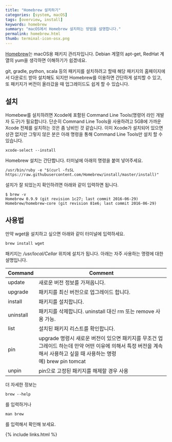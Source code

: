 ```yaml
---
title: "Homebrew 설치하기"
categories: [system, macOS]
tags: [overview, install]
keywords: homebrew
summary: "macOS에서 Homebrew 설치하는 방법을 설명합니다."
permalink: homebrew.html
thumb: terminal-icon-osx.png
---
```


[Homebrew](http://brew.sh)는 macOS용 패키지 관리자입니다. Debian 계열의 apt-get, RedHat 계열의 yum을 생각하면 이해하기가 쉽겠네요.

git, gradle, python, scala 등의 패키지를 설치하려고 할때 해당 패키지의 홈페이지에서 다운로드 받아 설치해도 되지만 Homebrew를 이용하면 간단하게 설치할 수 있고, 또 패키지가 버전이 올라갔을 때 업그레이드도 쉽게 할 수 있습니다.

## 설치
Homebew를 설치하려면 Xcode에 포함된 Command Line Tools(명령어 라인 개발자 도구)가 필요합니다. 단순히 Command Line Tools을 사용하려고 5GB에 가까운 Xcode 전체를 설치하는 것은 좀 낭비인 것 같습니다. 이미 Xcode가 설치되어 있으면 상관 없지만 그렇지 않은 분은 아래 명령을 통해 Command Line Tools만 설치 할 수 있습니다.

`xcode-select --install`

Homebrew 설치는 간단합니다. 터미널에 아래의 명령을 붙여 넣어주세요.

`/usr/bin/ruby -e "$(curl -fsSL https://raw.githubusercontent.com/Homebrew/install/master/install)"`

설치가 잘 되었는지 확인하려면 아래와 같이 입력하면 됩니다.

~~~
$ brew -v
Homebrew 0.9.9 (git revision 1c27; last commit 2016-06-29)
Homebrew/homebrew-core (git revision 81e6; last commit 2016-06-29)
~~~

## 사용법
만약 wget을 설치하고 싶으면 아래와 같이 터미널에 입력하세요.

`brew install wget`

패키지는 */usr/local/Cellar* 위치에 설치가 됩니다. 아래는 자주 사용하는 명령에 대한 설명입니다.

| Command | Comment |
|---------------|----------------|
| update | 새로운 버전 정보를 가져옵니다. |
|upgrade| 패키지를 최신 버전으로 업그레이드 합니다.|
|install|패키지를 설치합니다.|
|uninstall|패키지를 삭제합니다. uninstall 대신 rm 또는 remove 사용 가능.|
|list|설치된 패키지 리스트를 확인합니다.|
|pin|upgrade 명령시 새로운 버전이 있으면 패키지를 무조건 업그레이드 하는데 만약 어떤 이유에 의해서 특정 버전을 계속해서 사용하고 싶을 때 사용하는 명령<br/>예) brew pin tomcat|
|unpin|pin으로 고정된 패키지를 해제할 경우 사용|

더 자세한 정보는

`brew --help`

를 입력하거나

`man brew`

를 입력해서 확인해 보세요.

{% include links.html %}
